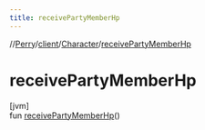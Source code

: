 ```yaml
---
title: receivePartyMemberHp
---
```

//[Perry](../../../index.html)/[client](../index.html)/[Character](index.html)/[receivePartyMemberHp](receive-party-member-hp.html)



# receivePartyMemberHp



[jvm]\
fun [receivePartyMemberHp](receive-party-member-hp.html)()




